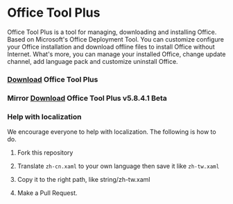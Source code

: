 # Office Tool Plus
Office Tool Plus is a tool for managing, downloading and installing Office. Based on Microsoft's Office Deployment Tool. You can customize configure your Office installation and download offline files to install Office without Internet.
What's more, you can manage your installed Office, change update channel, add language pack and customize uninstall Office.

### [Download](https://otp.landian.la) Office Tool Plus

### Mirror [Download](https://www.fczbl.vip/drive/?/SYSSOF/OTP/Office%20Tool%20v5.8.4.1.zip) Office Tool Plus v5.8.4.1 Beta

### Help with localization

We encourage everyone to help with localization. The following is how to do.

1. Fork this repository

2. Translate ````zh-cn.xaml```` to your own language then save it like ````zh-tw.xaml````

3. Copy it to the right path, like string/zh-tw.xaml

4. Make a Pull Request.
